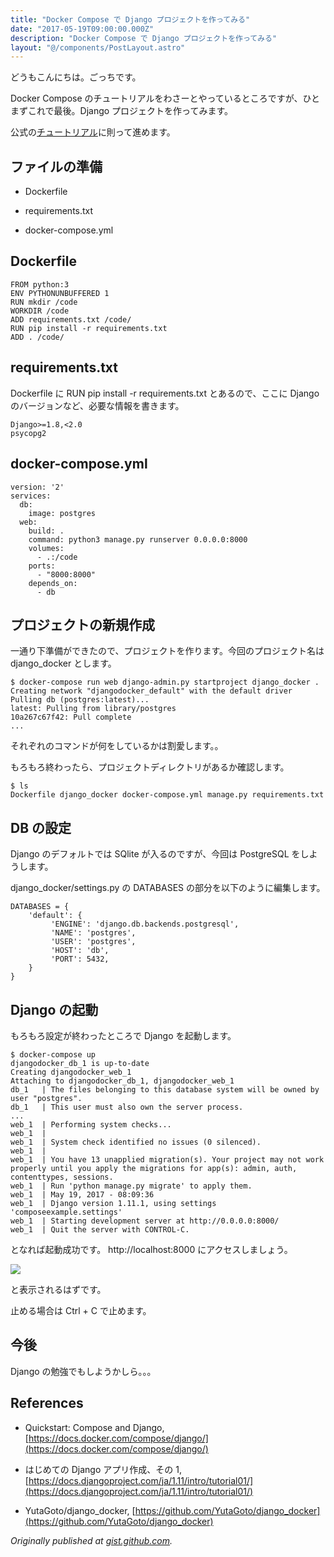 ```yaml
---
title: "Docker Compose で Django プロジェクトを作ってみる"
date: "2017-05-19T09:00:00.000Z"
description: "Docker Compose で Django プロジェクトを作ってみる"
layout: "@/components/PostLayout.astro"
---
```


どうもこんにちは。ごっちです。

Docker Compose のチュートリアルをわさーとやっているところですが、ひとまずこれで最後。Django プロジェクトを作ってみます。

公式の[チュートリアル](https://docs.docker.com/compose/django/)に則って進めます。

## ファイルの準備

- Dockerfile

- requirements.txt

- docker-compose.yml

## Dockerfile

    FROM python:3
    ENV PYTHONUNBUFFERED 1
    RUN mkdir /code
    WORKDIR /code
    ADD requirements.txt /code/
    RUN pip install -r requirements.txt
    ADD . /code/

## requirements.txt

Dockerfile に RUN pip install -r requirements.txt とあるので、ここに Django のバージョンなど、必要な情報を書きます。

    Django>=1.8,<2.0
    psycopg2

## docker-compose.yml

    version: '2'
    services:
      db:
        image: postgres
      web:
        build: .
        command: python3 manage.py runserver 0.0.0.0:8000
        volumes:
          - .:/code
        ports:
          - "8000:8000"
        depends_on:
          - db

## プロジェクトの新規作成

一通り下準備ができたので、プロジェクトを作ります。今回のプロジェクト名は django_docker とします。

    $ docker-compose run web django-admin.py startproject django_docker .
    Creating network "djangodocker_default" with the default driver
    Pulling db (postgres:latest)...
    latest: Pulling from library/postgres
    10a267c67f42: Pull complete
    ...

それぞれのコマンドが何をしているかは割愛します。。

もろもろ終わったら、プロジェクトディレクトリがあるか確認します。

    $ ls
    Dockerfile django_docker docker-compose.yml manage.py requirements.txt

## DB の設定

Django のデフォルトでは SQlite が入るのですが、今回は PostgreSQL をしようします。

django_docker/settings.py の DATABASES の部分を以下のように編集します。

    DATABASES = {
        'default': {
             'ENGINE': 'django.db.backends.postgresql',
             'NAME': 'postgres',
             'USER': 'postgres',
             'HOST': 'db',
             'PORT': 5432,
        }
    }

## Django の起動

もろもろ設定が終わったところで Django を起動します。

    $ docker-compose up
    djangodocker_db_1 is up-to-date
    Creating djangodocker_web_1
    Attaching to djangodocker_db_1, djangodocker_web_1
    db_1   | The files belonging to this database system will be owned by user "postgres".
    db_1   | This user must also own the server process.
    ...
    web_1  | Performing system checks...
    web_1  |
    web_1  | System check identified no issues (0 silenced).
    web_1  |
    web_1  | You have 13 unapplied migration(s). Your project may not work properly until you apply the migrations for app(s): admin, auth, contenttypes, sessions.
    web_1  | Run 'python manage.py migrate' to apply them.
    web_1  | May 19, 2017 - 08:09:36
    web_1  | Django version 1.11.1, using settings 'composeexample.settings'
    web_1  | Starting development server at http://0.0.0.0:8000/
    web_1  | Quit the server with CONTROL-C.

となれば起動成功です。 http://localhost:8000 にアクセスしましょう。

![](https://cdn-images-1.medium.com/max/3600/0*wsF19HFB1b4v3ZsA.PNG)

と表示されるはずです。

止める場合は Ctrl + C で止めます。

## 今後

Django の勉強でもしようかしら。。。

## References

- Quickstart: Compose and Django, [https://docs.docker.com/compose/django/](https://docs.docker.com/compose/django/)

- はじめての Django アプリ作成、その 1, [https://docs.djangoproject.com/ja/1.11/intro/tutorial01/](https://docs.djangoproject.com/ja/1.11/intro/tutorial01/)

- YutaGoto/django_docker, [https://github.com/YutaGoto/django_docker](https://github.com/YutaGoto/django_docker)

_Originally published at [gist.github.com](https://gist.github.com/YutaGoto/b14b8e165ef5c698f39d5324ed270425)._
